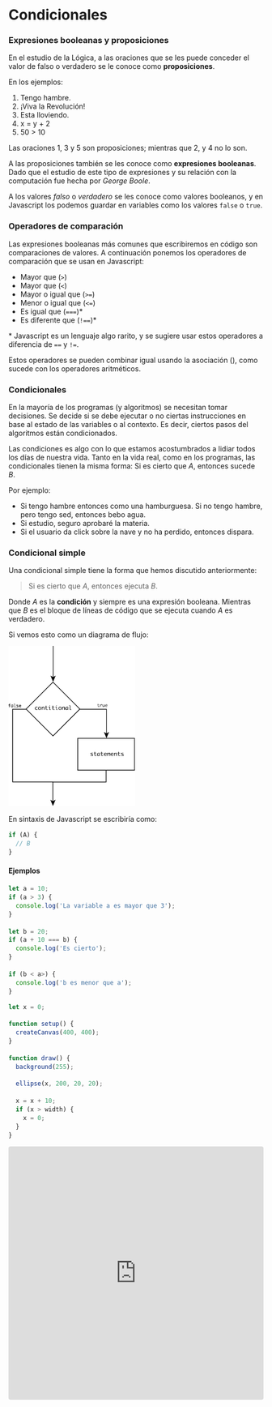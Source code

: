# Condicionales

### Expresiones booleanas y proposiciones

En el estudio de la Lógica, a las oraciones que se les puede conceder el valor de falso o verdadero se le conoce como **proposiciones**.

En los ejemplos:

1. Tengo hambre.
2. ¡Viva la Revolución!
3. Esta lloviendo.
4. x = y + 2
5. 50 > 10

Las oraciones 1, 3 y 5 son proposiciones; mientras que 2, y 4 no lo son.

A las proposiciones también se les conoce como **expresiones booleanas**. Dado que el estudio de este tipo de expresiones y su relación con la computación fue hecha por _George Boole_.

A los valores _falso_ o _verdadero_ se les conoce como valores booleanos, y en Javascript los podemos guardar en variables como los valores `false` o `true`.

### Operadores de comparación

Las expresiones booleanas más comunes que escribiremos en código son comparaciones de valores. A continuación ponemos los operadores de comparación que se usan en Javascript:

- Mayor que (`>`)
- Mayor que (`<`)
- Mayor o igual que (`>=`)
- Menor o igual que (`<=`)
- Es igual que (`===`)\*
- Es diferente que (`!==`)\*

\* Javascript es un lenguaje algo rarito, y se sugiere usar estos operadores a diferencia de `==` y `!=`.

Estos operadores se pueden combinar igual usando la asociación (), como sucede con los operadores aritméticos.

### Condicionales

En la mayoría de los programas (y algoritmos) se necesitan tomar decisiones. Se decide si se debe ejecutar o no ciertas instrucciones en base al estado de las variables o al contexto. Es decir, ciertos pasos del algoritmos están condicionados.

Las condiciones es algo con lo que estamos acostumbrados a lidiar todos los días de nuestra vida. Tanto en la vida real, como en los programas, las condicionales tienen la misma forma: Si es cierto que _A_, entonces sucede _B_.

Por ejemplo:

- Si tengo hambre entonces como una hamburguesa. Si no tengo hambre, pero tengo sed, entonces bebo agua.
- Si estudio, seguro aprobaré la materia.
- Si el usuario da click sobre la nave y no ha perdido, entonces dispara.

### Condicional simple

Una condicional simple tiene la forma que hemos discutido anteriormente:

> Si es cierto que _A_, entonces ejecuta _B_.

Donde _A_ es la **condición** y siempre es una expresión booleana. Mientras que _B_ es el bloque de líneas de código que se ejecuta cuando _A_ es verdadero.

Si vemos esto como un diagrama de flujo:

<img src="img/simple_conditional.svg" alt="Simple conditional" width="250"/>

En sintaxis de Javascript se escribiría como:

```js
if (A) {
  // B
}
```

#### Ejemplos

```js
let a = 10;
if (a > 3) {
  console.log('La variable a es mayor que 3');
}

let b = 20;
if (a + 10 === b) {
  console.log('Es cierto');
}

if (b < a>) {
  console.log('b es menor que a');
}
```

```js
let x = 0;

function setup() {
  createCanvas(400, 400);
}

function draw() {
  background(255);

  ellipse(x, 200, 20, 20);

  x = x + 10;
  if (x > width) {
    x = 0;
  }
}
```

<iframe
  src="https://codesandbox.io/embed/new?codemirror=1"
  style="width:100%; height:500px; border:0; border-radius: 4px; overflow:hidden;"
  allow="accelerometer; ambient-light-sensor; camera; encrypted-media; geolocation; gyroscope; hid; microphone; midi; payment; usb; vr; xr-spatial-tracking"
  sandbox="allow-forms allow-modals allow-popups allow-presentation allow-same-origin allow-scripts"
></iframe>
